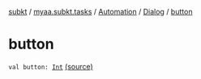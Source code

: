 [subkt](../../../index.md) / [myaa.subkt.tasks](../../index.md) / [Automation](../index.md) / [Dialog](index.md) / [button](./button.md)

# button

`val button: `[`Int`](https://kotlinlang.org/api/latest/jvm/stdlib/kotlin/-int/index.html) [(source)](https://github.com/Myaamori/SubKt/blob/0.1.19/src/main/kotlin/myaa/subkt/tasks/asstasks.kt#L774)